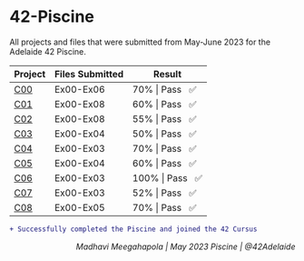 # 42-Piscine

All projects and files that were submitted from May-June 2023 for the Adelaide 42 Piscine.

| Project                                                     | Files Submitted | Result                 |
| ----------------------------------------------------------- | --------------- | ---------------------- |
| [C00](https://github.com/mmeegaha/42-Piscine/tree/master/C00) | Ex00-Ex06       | 70% \| Pass &nbsp; ✅  |
| [C01](https://github.com/mmeegaha/42-Piscine/tree/main/C01) | Ex00-Ex08       | 60% \| Pass &nbsp; ✅  |
| [C02](https://github.com/mmeegaha/42-Piscine/tree/main/C02) | Ex00-Ex08       | 55% \| Pass &nbsp; ✅  |
| [C03](https://github.com/mmeegaha/42-Piscine/tree/main/C03) | Ex00-Ex04       | 50% \| Pass &nbsp; ✅  |
| [C04](https://github.com/mmeegaha/42-Piscine/tree/main/C04) | Ex00-Ex03       | 70% \| Pass &nbsp; ✅  |
| [C05](https://github.com/mmeegaha/42-Piscine/tree/main/C05) | Ex00-Ex04       | 60% \| Pass &nbsp; ✅  |
| [C06](https://github.com/mmeegaha/42-Piscine/tree/main/C06) | Ex00-Ex03       | 100% \| Pass &nbsp; ✅ |
| [C07](https://github.com/mmeegaha/42-Piscine/tree/main/C07) | Ex00-Ex03       | 52% \| Pass &nbsp; ✅  |
| [C08](https://github.com/mmeegaha/42-Piscine/tree/main/C08) | Ex00-Ex05       | 70% \| Pass &nbsp; ✅  |

```diff
+ Successfully completed the Piscine and joined the 42 Cursus
```

<p align="right"><i>Madhavi Meegahapola | May 2023 Piscine | @42Adelaide</i></p>
